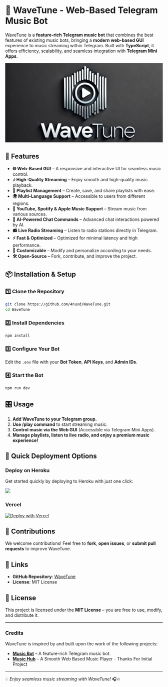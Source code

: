 # 🎵 WaveTune - Web-Based Telegram Music Bot

WaveTune is a **feature-rich Telegram music bot** that combines the best features of existing music bots, bringing a **modern web-based GUI** experience to music streaming within Telegram. Built with **TypeScript**, it offers efficiency, scalability, and seamless integration with **Telegram Mini Apps**.

<p align="center">
  <img src="wavetune.png" alt="WaveTune Logo" width="640">
</p>

## 🚀 Features
- **🌐 Web-Based GUI** – A responsive and interactive UI for seamless music control.
- **🎶 High-Quality Streaming** – Enjoy smooth and high-quality music playback.
- **📂 Playlist Management** – Create, save, and share playlists with ease.
- **🌍 Multi-Language Support** – Accessible to users from different regions.
- **🎵 YouTube, Spotify & Apple Music Support** – Stream music from various sources.
- **💬 AI-Powered Chat Commands** – Advanced chat interactions powered by AI.
- **📻 Live Radio Streaming** – Listen to radio stations directly in Telegram.
- **⚡ Fast & Optimized** – Optimized for minimal latency and high performance.
- **🔧 Customizable** – Modify and personalize according to your needs.
- **🛠️ Open-Source** – Fork, contribute, and improve the project.

## 📦 Installation & Setup

### 1️⃣ Clone the Repository
```bash
git clone https://github.com/4nuxd/WaveTune.git
cd WaveTune
```

### 2️⃣ Install Dependencies
```bash
npm install
```

### 3️⃣ Configure Your Bot
Edit the `.env` file with your **Bot Token**, **API Keys**, and **Admin IDs**.

### 4️⃣ Start the Bot
```bash
npm run dev
```

## 🎛️ Usage
1. **Add WaveTune to your Telegram group.**
2. **Use /play command** to start streaming music.
3. **Control music via the Web GUI** (Accessible via Telegram Mini Apps).
4. **Manage playlists, listen to live radio, and enjoy a premium music experience!**

## 🚀 Quick Deployment Options

### Deploy on Heroku
Get started quickly by deploying to Heroku with just one click:

<a href="https://dashboard.heroku.com/new?template=https://github.com/4nuxd/wavetune">
  <img src="https://img.shields.io/badge/Deploy%20To%20Heroku-red?style=for-the-badge&logo=heroku" width="200"/>
</a>

### Vercel  

[![Deploy with Vercel](https://vercel.com/button)](https://vercel.com/new/clone?repository-url=https://github.com/4nuxd/wavetune/)  

## 🤝 Contributions
We welcome contributions! Feel free to **fork**, **open issues**, or **submit pull requests** to improve WaveTune.

## 🔗 Links
- **GitHub Repository**: [WaveTune](https://github.com/4nuxd/WaveTune)
- **License**: MIT License

## 📜 License
This project is licensed under the **MIT License** – you are free to use, modify, and distribute it.

---

### Credits
WaveTune is inspired by and built upon the work of the following projects:
- **[Music Bot](https://github.com/4nuxd/tele-music/)** – A feature-rich Telegram music bot.
- **[Music Hub](https://github.com/r2hu1/MusicHub)** – A Smooth Web Based Music Player - Thanks For Initial Project

---

💡 *Enjoy seamless music streaming with WaveTune!* 🎧🔥
